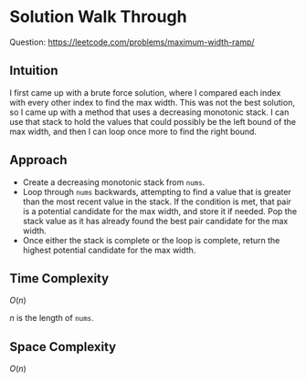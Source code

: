 # Solution Walk Through
Question: https://leetcode.com/problems/maximum-width-ramp/

## Intuition
I first came up with a brute force solution, where I compared each index with every other index to find the max width. This was not the best solution, so I came up with a method that uses a decreasing monotonic stack. I can use that stack to hold the values that could possibly be the left bound of the max width, and then I can loop once more to find the right bound.

## Approach
- Create a decreasing monotonic stack from `nums`.
- Loop through `nums` backwards, attempting to find a value that is greater than the most recent value in the stack. If the condition is met, that pair is a potential candidate for the max width, and store it if needed. Pop the stack value as it has already found the best pair candidate for the max width.
- Once either the stack is complete or the loop is complete, return the highest potential candidate for the max width.

## Time Complexity
$O(n)$

$n$ is the length of `nums`.

## Space Complexity
$O(n)$